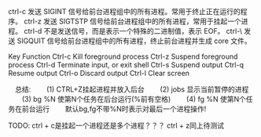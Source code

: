 ctrl-c 发送 SIGINT 信号给前台进程组中的所有进程。常用于终止正在运行的程序。
ctrl-z 发送 SIGTSTP 信号给前台进程组中的所有进程，常用于挂起一个进程。
ctrl-d 不是发送信号，而是表示一个特殊的二进制值，表示 EOF。
ctrl-\ 发送 SIGQUIT 信号给前台进程组中的所有进程，终止前台进程并生成 core 文件。

Key Function
Ctrl-c Kill foreground process
Ctrl-z Suspend foreground process
Ctrl-d Terminate input, or exit shell
Ctrl-s Suspend output
Ctrl-q Resume output
Ctrl-o Discard output
Ctrl-l Clear screen


　总结:
　　(1) CTRL+Z挂起进程并放入后台
　　(2) jobs 显示当前暂停的进程
　　(3) bg %N 使第N个任务在后台运行(%前有空格)
　　(4) fg %N 使第N个任务在前台运行
　　默认bg,fg不带%N时表示对最后一个进程操作!
  
  TODO:
  ctrl + c是挂起一个进程还是多个进程？？？
  ctrl + z同上待测试
